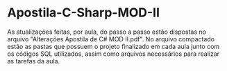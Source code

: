 # Apostila-C-Sharp-MOD-II

As atualizações feitas, por aula, do passo a passo estão dispostas no arquivo "Alterações Apostila de C# MOD II.pdf". No arquivo compactado estão as pastas que possuem o projeto finalizado em cada aula junto com os códigos SQL utilizados, assim como arquivos necessários para realizar as tarefas da aula.

